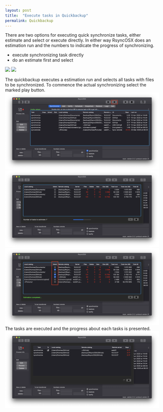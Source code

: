 ```yaml
---
layout: post
title:  "Execute tasks in Quickbackup"
permalink: Quickbackup
---
```

There are two options for executing quick synchronize tasks, either estimate and select or execute directly. In either way RsyncOSX does an estimation run and the numbers to indicate the progress of synchronizing.

- execute synchronizing task directly
- do an estimate first and select

![](/images/RsyncOSX/master/quickbackup/menu4.png)
![](/images/RsyncOSX/master/quickbackup/menu2.png)

The quickbackup executes a estimation run and selects all tasks with files to be synchronized. To commence the actual synchronizing select the marked play button.
![](/images/RsyncOSX/master/quickbackup/quickbackup1.png)
![](/images/RsyncOSX/master/quickbackup/quickbackup2.png)
![](/images/RsyncOSX/master/quickbackup/quickbackup3.png)
The tasks are executed and the progress about each tasks is presented.
![](/images/RsyncOSX/master/quickbackup/quickbackup4.png)
